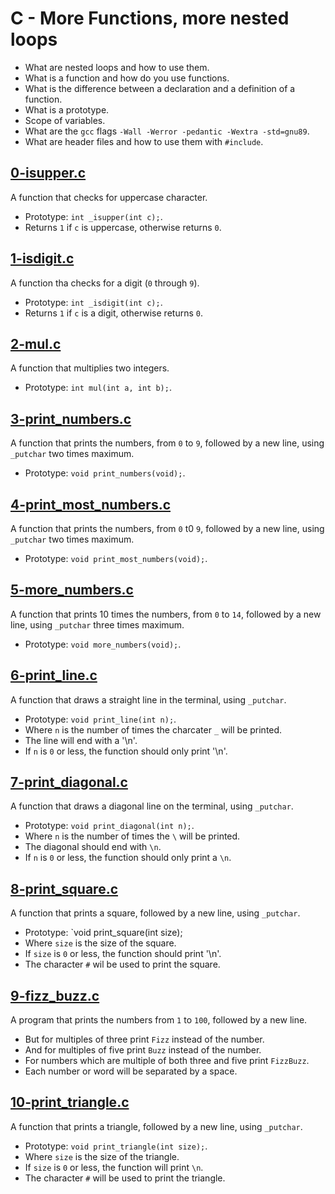 # C - More Functions, more nested loops
  - What are nested loops and how to use them.
  - What is a function and how do you use functions.
  - What is the difference between a declaration and a definition of a function.
  - What is a prototype.
  - Scope of variables.
  - What are the `gcc` flags `-Wall -Werror -pedantic -Wextra -std=gnu89`.
  - What are header files and how to use them with `#include`.

## [0-isupper.c](https://github.com/awinabaab/alx-low_level_programming/blob/master/0x04-more_functions_nested_loops/0-isupper.c)
   A function that checks for uppercase character.
   - Prototype: `int _isupper(int c);`.
   - Returns `1` if `c` is uppercase, otherwise returns `0`.

## [1-isdigit.c](https://github.com/awinabaab/alx-low_level_programming/blob/master/0x04-more_functions_nested_loops/1-isdigit.c)
   A function tha checks for a digit (`0` through `9`).
   - Prototype: `int _isdigit(int c);`.
   - Returns `1` if `c` is a digit, otherwise returns `0`.

## [2-mul.c](https://github.com/awinabaab/alx-low_level_programming/blob/master/0x04-more_functions_nested_loops/2-mul.c)
   A function that multiplies two integers.
   - Prototype: `int mul(int a, int b);`.

## [3-print_numbers.c](https://github.com/awinabaab/alx-low_level_programming/blob/master/0x04-more_functions_nested_loops/3-print_numbers.c)
   A function that prints the numbers, from `0` to `9`,
   followed by a new line, using `_putchar` two times maximum.
   - Prototype: `void print_numbers(void);`.

## [4-print_most_numbers.c](https://github.com/awinabaab/alx-low_level_programming/blob/master/0x04-more_functions_nested_loops/4-print_most_numbers.c)
   A function that prints the numbers, from `0` t0 `9`,
   followed by a new line, using `_putchar` two times maximum.
   - Prototype: `void print_most_numbers(void);`.

## [5-more_numbers.c](https://github.com/awinabaab/alx-low_level_programming/blob/master/0x04-more_functions_nested_loops/5-more_numbers.c)
   A function that prints 10 times the numbers, from `0` to `14`,
   followed by a new line, using `_putchar` three times maximum.
   - Prototype: `void more_numbers(void);`.

## [6-print_line.c](https://github.com/awinabaab/alx-low_level_programming/blob/master/0x04-more_functions_nested_loops/6-print_line.c)
   A function that draws a straight line in the terminal, using `_putchar`.
   - Prototype: `void print_line(int n);`.
   - Where `n` is the number of times the charcater `_` will be printed.
   - The line will end with a '\n'.
   - If `n` is `0` or less, the function should only print '\n'.

## [7-print_diagonal.c](https://github.com/awinabaab/alx-low_level_programming/blob/master/0x04-more_functions_nested_loops/7-print_diagonal.c)
   A function that draws a diagonal line on the terminal, using `_putchar`.
   - Prototype: `void print_diagonal(int n);`.
   - Where `n` is the number of times the `\` will be printed.
   - The diagonal should end with `\n`.
   - If `n` is `0` or less, the function should only print a `\n`.

## [8-print_square.c](https://github.com/awinabaab/alx-low_level_programming/blob/master/0x04-more_functions_nested_loops/8-print_square.c)
   A function that prints a square, followed by a new line, using `_putchar`.
   - Prototype: `void print_square(int size);
   - Where `size` is the size of the square.
   - If `size` is `0` or less, the function should print '\n'.
   - The character `#` wil be used to print the square.

## [9-fizz_buzz.c](https://github.com/awinabaab/alx-low_level_programming/blob/master/0x04-more_functions_nested_loops/9-fizz_buzz.c)
   A program that prints the numbers from `1` to `100`,
   followed by a new line.
   - But for multiples of three print `Fizz` instead of the number.
   - And for multiples of five print `Buzz` instead of the number.
   - For numbers which are multiple of both three and five print `FizzBuzz`.
   - Each number or word will be separated by a space.

## [10-print_triangle.c](https://github.com/awinabaab/alx-low_level_programming/blob/master/0x04-more_functions_nested_loops/10-print_triangle.c)
   A function that prints a triangle,
   followed by a new line, using `_putchar`.
   - Prototype: `void print_triangle(int size);`.
   - Where `size` is the size of the triangle.
   - If `size` is `0` or less, the function will print `\n`.
   - The character `#` will be used to print the triangle.
